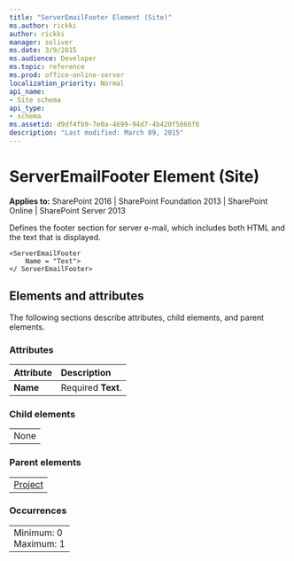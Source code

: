 ```yaml
---
title: "ServerEmailFooter Element (Site)"
ms.author: rickki
author: rickki
manager: soliver
ms.date: 3/9/2015
ms.audience: Developer
ms.topic: reference
ms.prod: office-online-server
localization_priority: Normal
api_name:
- Site schema
api_type:
- schema
ms.assetid: d9df4fb9-7e0a-4699-94d7-4b420f5066f6
description: "Last modified: March 09, 2015"
---
```


# ServerEmailFooter Element (Site)

 
  
 **Applies to:** SharePoint 2016 | SharePoint Foundation 2013 | SharePoint Online | SharePoint Server 2013
  
Defines the footer section for server e-mail, which includes both HTML and the text that is displayed. 
  
```
<ServerEmailFooter
    Name = "Text">
</ ServerEmailFooter>
```

## Elements and attributes

The following sections describe attributes, child elements, and parent elements.

### Attributes

|**Attribute**|**Description**|
|:-----|:-----|
|**Name** <br/> |Required **Text**.  <br/> |
   
### Child elements

||
|:-----|
|None |
   
### Parent elements

||
|:-----|
|[Project](project-element-site.md)|
   
### Occurrences

||
|:-----|
|Minimum: 0  <br/> Maximum: 1  <br/> |
   

